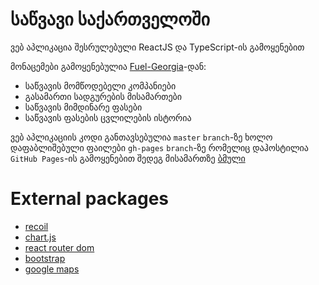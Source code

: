 # საწვავი საქართველოში
ვებ აპლიკაცია შესრულებული ReactJS და TypeScript-ის გამოყენებით

მონაცემები გამოყენებულია [Fuel-Georgia](https://github.com/mister-giga/Fuel-Georgia)-დან:
* საწვავის მომწოდებელი კომპანიები
* გასამართი სადგურების მისამართები
* საწვავის მიმდინარე ფასები
* საწვავის ფასების ცვლილების ისტორია

ვებ აპლიკაციის კოდი განთავსებულია ```master``` ```branch```-ზე ხოლო დაფაბლიშებული ფაილები ```gh-pages``` ```branch```-ზე რომელიც დაჰოსტილია ```GitHub Pages```-ის გამოყენებით შედეგ მისამართზე [ბმული](https://mister-giga.github.io/Fuel-Georgia-ReactJS/)

# External packages
* [recoil](https://www.npmjs.com/package/recoil)
* [chart.js](https://www.npmjs.com/package/chart.js)
* [react router dom](https://www.npmjs.com/package/react-router-dom)
* [bootstrap](https://www.npmjs.com/package/bootstrap)
* [google maps](https://www.npmjs.com/package/@types/google.maps)

